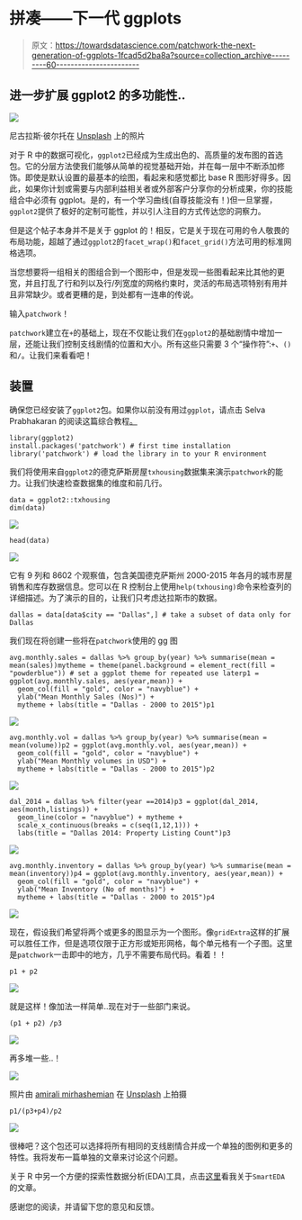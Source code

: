 # 拼凑——下一代 ggplots

> 原文：<https://towardsdatascience.com/patchwork-the-next-generation-of-ggplots-1fcad5d2ba8a?source=collection_archive---------60----------------------->

## 进一步扩展 ggplot2 的多功能性..

![](img/d19326101a53e596c993e148212a902a.png)

尼古拉斯·彼尔托在 [Unsplash](https://unsplash.com/s/photos/patchwork-fields?utm_source=unsplash&utm_medium=referral&utm_content=creditCopyText) 上的照片

对于 R 中的数据可视化，`ggplot2`已经成为生成出色的、高质量的发布图的首选包。它的分层方法使我们能够从简单的视觉基础开始，并在每一层中不断添加修饰。即使是默认设置的最基本的绘图，看起来和感觉都比 base R 图形好得多。因此，如果你计划或需要与内部利益相关者或外部客户分享你的分析成果，你的技能组合中必须有 ggplot。是的，有一个学习曲线(自尊技能没有！)但一旦掌握，`ggplot2`提供了极好的定制可能性，并以引人注目的方式传达您的洞察力。

但是这个帖子本身并不是关于 ggplot 的！相反，它是关于现在可用的令人敬畏的布局功能，超越了通过`ggplot2`的`facet_wrap()`和`facet_grid()`方法可用的标准网格选项。

当您想要将一组相关的图组合到一个图形中，但是发现一些图看起来比其他的更宽，并且打乱了行和列以及行/列宽度的网格约束时，灵活的布局选项特别有用并且非常缺少。或者更糟的是，到处都有一连串的传说。

输入`patchwork`！

`patchwork`建立在`+`的基础上，现在不仅能让我们在`ggplot2`的基础剧情中增加一层，还能让我们控制支线剧情的位置和大小。所有这些只需要 3 个“操作符”:`+`、`()`和`/`。让我们来看看吧！

## 装置

确保您已经安装了`ggplot2`包。如果你以前没有用过`ggplot`，请点击 Selva Prabhakaran 的阅读这篇综合教程[。](http://r-statistics.co/Complete-Ggplot2-Tutorial-Part1-With-R-Code.html)

```
library(ggplot2)
install.packages('patchwork') # first time installation
library('patchwork') # load the library in to your R environment
```

我们将使用来自`ggplot2`的德克萨斯房屋`txhousing`数据集来演示`patchwork`的能力。让我们快速检查数据集的维度和前几行。

```
data = ggplot2::txhousing
dim(data)
```

![](img/14b02cf7d93f41afa19684ee1ae8fa08.png)

```
head(data)
```

![](img/75277863f840afbcc6414acdf5a1ec28.png)

它有 9 列和 8602 个观察值，包含美国德克萨斯州 2000-2015 年各月的城市房屋销售和库存数据信息。您可以在 R 控制台上使用`help(txhousing)`命令来检查列的详细描述。为了演示的目的，让我们只考虑达拉斯市的数据。

```
dallas = data[data$city == "Dallas",] # take a subset of data only for Dallas
```

我们现在将创建一些将在`patchwork`使用的 gg 图

```
avg.monthly.sales = dallas %>% group_by(year) %>% summarise(mean = mean(sales))mytheme = theme(panel.background = element_rect(fill = "powderblue")) # set a ggplot theme for repeated use laterp1 = ggplot(avg.monthly.sales, aes(year,mean)) +
  geom_col(fill = "gold", color = "navyblue") + 
  ylab("Mean Monthly Sales (Nos)") +
  mytheme + labs(title = "Dallas - 2000 to 2015")p1
```

![](img/bd3859a5b3240206435e0a905980ebca.png)

```
avg.monthly.vol = dallas %>% group_by(year) %>% summarise(mean = mean(volume))p2 = ggplot(avg.monthly.vol, aes(year,mean)) +
  geom_col(fill = "gold", color = "navyblue") + 
  ylab("Mean Monthly volumes in USD") +
  mytheme + labs(title = "Dallas - 2000 to 2015")p2
```

![](img/529176124ad194ce013ab3c24f6f7303.png)

```
dal_2014 = dallas %>% filter(year ==2014)p3 = ggplot(dal_2014, aes(month,listings)) +
  geom_line(color = "navyblue") + mytheme + 
  scale_x_continuous(breaks = c(seq(1,12,1))) +
  labs(title = "Dallas 2014: Property Listing Count")p3
```

![](img/ae74189f3fb0e1fee6880436a0992961.png)

```
avg.monthly.inventory = dallas %>% group_by(year) %>% summarise(mean = mean(inventory))p4 = ggplot(avg.monthly.inventory, aes(year,mean)) +
  geom_col(fill = "gold", color = "navyblue") + 
  ylab("Mean Inventory (No of months)") +
  mytheme + labs(title = "Dallas - 2000 to 2015")p4
```

![](img/56022c8c9aa7e92c2984995901af2ebf.png)

现在，假设我们希望将两个或更多的图显示为一个图形。像`gridExtra`这样的扩展可以胜任工作，但是选项仅限于正方形或矩形网格，每个单元格有一个子图。这里是`patchwork`一击即中的地方，几乎不需要布局代码。看着！！

```
p1 + p2
```

![](img/29952b701fd1d9d6be59d003ade0b2a1.png)

就是这样！像加法一样简单..现在对于一些部门来说。

```
(p1 + p2) /p3
```

![](img/db09486d70a13a2743ac54de6ca85ccc.png)

再多堆一些..！

![](img/0201470c6b6c5e1eb63c4ee382415a97.png)

照片由 [amirali mirhashemian](https://unsplash.com/@amir_v_ali?utm_source=unsplash&utm_medium=referral&utm_content=creditCopyText) 在 [Unsplash](https://unsplash.com/s/photos/stacked-burger?utm_source=unsplash&utm_medium=referral&utm_content=creditCopyText) 上拍摄

```
p1/(p3+p4)/p2
```

![](img/17966f5eb0dbef105cc57dcd5595015d.png)

很棒吧？这个包还可以选择将所有相同的支线剧情合并成一个单独的图例和更多的特性。我将发布一篇单独的文章来讨论这个问题。

关于 R 中另一个方便的探索性数据分析(EDA)工具，点击[这里](/eda-in-r-with-smarteda-eae12f2c6094)看我关于`SmartEDA`的文章。

感谢您的阅读，并请留下您的意见和反馈。